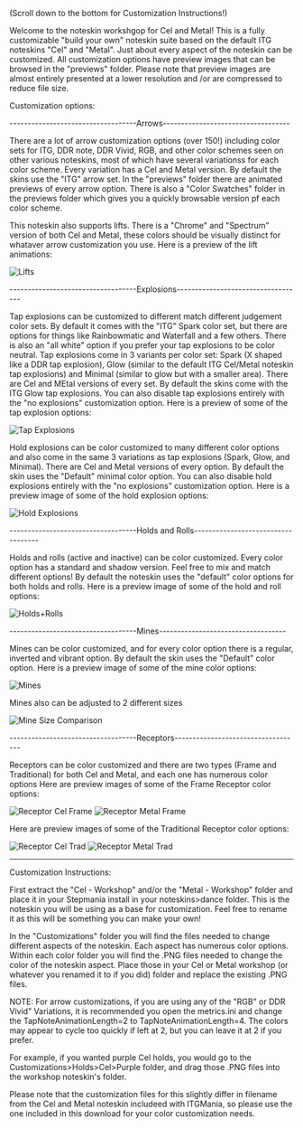 (Scroll down to the bottom for Customization Instructions!)

Welcome to the noteskin workshgop for Cel and Metal! This is a fully customizable "build your own" noteskin suite based on the default ITG noteskins "Cel" and "Metal". Just about every aspect of the noteskin can be customized. All customization options have preview images that can be browsed in the "previews" folder. Please note that preview images are almost entirely presented at a lower resolution and /or are compressed to reduce file size.

Customization options:

-----------------------------------Arrows-----------------------------------

There are a lot of arrow customization options (over 150!) including color sets for ITG, DDR note, DDR Vivid, RGB, and other color schemes seen on other various noteskins, most of which have several variationss for each color scheme. Every variation has a Cel and Metal version. By default the skins use the "ITG" arrow set. In the "previews" folder there are animated previews of every arrow option. There is also a "Color Swatches" folder in the previews folder which gives you a quickly browsable version pf each color scheme.

This noteskin also supports lifts. There is a "Chrome" and "Spectrum" version of both Cel and Metal, these colors should be visually distinct for whataver arrow customization you use.
Here is a preview of the lift animations:

![Lifts](https://github.com/user-attachments/assets/04ace0e4-159c-4b50-bd9a-866742187bd4)

-----------------------------------Explosions-----------------------------------

Tap explosions can be customized to different match different judgement color sets. By default it comes with the "ITG" Spark color set, but there are options for things like Rainbowmatic and Waterfall and a few others. There is also an "all white" option if you prefer your tap explosions to be color neutral. Tap explosions come in 3 variants per color set: Spark (X shaped like a DDR tap explosion), Glow (similar to the default ITG Cel/Metal noteskin tap explosions) and Minimal (similar to glow but with a smaller area). There are Cel and MEtal versions of every set. By default the skins come with the ITG Glow tap explosions. You can also disable tap explosions entirely with the "no explosions" customization option.
Here is a preview of some of the tap explosion options:

![Tap Explosions](https://github.com/user-attachments/assets/0ba469c7-4f04-4a07-8823-0c8439cb50e9)

Hold explosions can be color customized to many different color options and also come in the same 3 variations as tap explosions (Spark, Glow, and Minimal). There are Cel and Metal versions of every option. By default the skin uses the "Default" minimal color option. You can also disable hold explosions entirely with the "no explosions" customization option.
Here is a preview image of some of the hold explosion options:

![Hold Explosions](https://github.com/user-attachments/assets/b2949529-0770-4f93-b2fb-e173fad968a7)

-----------------------------------Holds and Rolls-----------------------------------

Holds and rolls (active and inactive) can be color customized. Every color option has a standard and shadow version. Feel free to mix and match different options! By default the noteskin uses the "default" color options for both holds and rolls. 
Here is a preview image of some of the hold and roll options:

![Holds+Rolls](https://github.com/user-attachments/assets/f98d1c79-8090-4c03-a4e2-d22e0f9116fe)

-----------------------------------Mines-----------------------------------

Mines can be color customized, and for every color option there is a regular, inverted and vibrant option. By default the skin uses the "Default" color option.
Here is a preview image of some of the mine color options:

![Mines](https://github.com/user-attachments/assets/12235b04-bd7f-4a51-b85b-9d6508fb4982)

Mines also can be adjusted to 2 different sizes

![Mine Size Comparison](https://github.com/user-attachments/assets/aa8485b2-1cdc-405b-807b-6e5e945b2a72)

-----------------------------------Receptors-----------------------------------

Receptors can be color customized and there are two types (Frame and Traditional) for both Cel and Metal, and each one has numerous color options
Here are preview images of some of the Frame Receptor color options:

![Receptor Cel Frame](https://github.com/user-attachments/assets/51aceea4-7fca-412f-98b4-6aafe7f0fd33)
![Receptor Metal Frame](https://github.com/user-attachments/assets/43518429-dc66-47dc-995e-a4d09d05e241)

Here are preview images of some of the Traditional Receptor color options:

![Receptor Cel Trad](https://github.com/user-attachments/assets/a594bc5d-3eb5-45c3-8f90-3d1d0a9d535a)
![Receptor Metal Trad](https://github.com/user-attachments/assets/7c80fe7f-44a8-43d0-a44b-9be3d1551f2a)

----------------------------------------------------------------------------------------------------------------

Customization Instructions:

First extract the "Cel - Workshop" and/or the "Metal - Workshop" folder and place it in your Stepmania install in your noteskins>dance folder. This is the noteskin you will be using as a base for customization. Feel free to rename it as this will be something you can make your own!

In the "Customizations" folder you will find the files needed to change different aspects of the noteskin. Each aspect has numerous color options. Within each color folder you will find the .PNG files needed to change the color of the noteskin aspect. Place those in your Cel or Metal workshop (or whatever you renamed it to if you did) folder and replace the existing .PNG files.

NOTE: For arrow customizations, if you are using any of the "RGB" or DDR Vivid" Variations, it is recommended you open the metrics.ini and change the TapNoteAnimationLength=2 to TapNoteAnimationLength=4. The colors may appear to cycle too quickly if left at 2, but you can leave it at 2 if you prefer.

For example, if you wanted purple Cel holds, you would go to the Customizations>Holds>Cel>Purple folder, and drag those .PNG files into the workshop noteskin's folder.

Please note that the customization files for this slightly differ in filename from the Cel and Metal noteskin includeed with ITGMania, so please use the one included in this download for your color customization needs.


